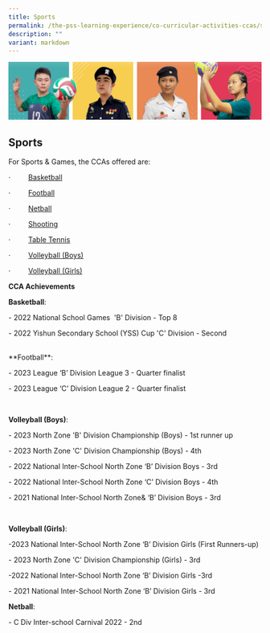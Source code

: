 ```yaml
---
title: Sports
permalink: /the-pss-learning-experience/co-curricular-activities-ccas/sports/
description: ""
variant: markdown
---
```

![](/images/Our%20School/subbanner.jpg)

## Sports


For Sports &amp; Games, the CCAs offered are:

·&nbsp;&nbsp;&nbsp;&nbsp;&nbsp;&nbsp;&nbsp;&nbsp;&nbsp;[Basketball](/files/Co%20Curricular%20Activities/Sports/Basketball.pdf)

·&nbsp;&nbsp;&nbsp;&nbsp;&nbsp;&nbsp;&nbsp;&nbsp;&nbsp;[Football](/files/Co%20Curricular%20Activities/Sports/Football.pdf)

·&nbsp;&nbsp;&nbsp;&nbsp;&nbsp;&nbsp;&nbsp;&nbsp;&nbsp;[Netball](/files/Co%20Curricular%20Activities/Sports/Netball.pdf)

·&nbsp;&nbsp;&nbsp;&nbsp;&nbsp;&nbsp;&nbsp;&nbsp;&nbsp;[Shooting](/files/Co%20Curricular%20Activities/Sports/Shooting_%20Air%20Rifle.pdf)

·&nbsp;&nbsp;&nbsp;&nbsp;&nbsp;&nbsp;&nbsp;&nbsp;&nbsp;[Table Tennis](/files/Co%20Curricular%20Activities/Sports/Table%20Tennis.pdf)

·&nbsp;&nbsp;&nbsp;&nbsp;&nbsp;&nbsp;&nbsp;&nbsp;&nbsp;[Volleyball (Boys)](/files/Co%20Curricular%20Activities/Sports/Volleyball%20Boys.pdf)

·&nbsp;&nbsp;&nbsp;&nbsp;&nbsp;&nbsp;&nbsp;&nbsp;&nbsp;[Volleyball (Girls)](/files/Co%20Curricular%20Activities/Sports/Volleyball%20Girls.pdf)

**CCA Achievements**

**Basketball**:

\- 2022 National School Games&nbsp; 'B' Division - Top 8

\- 2022 Yishun Secondary School (YSS) Cup 'C' Division - Second

 <br>
**Football**:

\- 2023 League ‘B’ Division League 3 - Quarter finalist 

\- 2023 League ‘C’ Division League 2 - Quarter finalist 

<br>  

**Volleyball (Boys)**:

\- 2023 North Zone 'B' Division Championship (Boys)  - 1st runner up

\- 2023 North Zone 'C' Division Championship (Boys) - 4th

\- 2022 National Inter-School North Zone ‘B’ Division Boys - 3rd

\- 2022 National Inter-School North Zone ‘C’ Division Boys - 4th

\- 2021 National Inter-School North Zone&amp; ‘B’ Division Boys - 3rd 

<br>  

**Volleyball (Girls)**:  

\-2023 National Inter-School North Zone ‘B’ Division Girls (First Runners-up)

\- 2023 North Zone 'C' Division Championship (Girls) -  3rd

\-2022 National Inter-School North Zone ‘B’ Division Girls -3rd

\- 2021 National Inter-School North Zone ‘B’ Division Girls - 3rd


**Netball**:

\- C Div Inter-school Carnival 2022 - 2nd